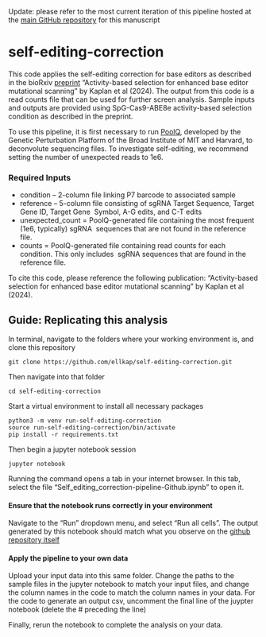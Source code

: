 Update: please refer to the most current iteration of this pipeline hosted at the [main GitHub repository](https://github.com/ellkap/Base-editor-activity-based-selection) for this manuscript


# self-editing-correction

This code applies the self-editing correction for base editors as described in the bioRxiv [preprint](https://www.biorxiv.org/content/10.1101/2024.11.12.622254v1) “Activity-based selection for enhanced base editor mutational scanning” by Kaplan et al (2024). The output from this code is a read counts file that can be used for further screen analysis. Sample inputs and outputs are provided using SpG-Cas9-ABE8e activity-based selection condition as described in the preprint.

To use this pipeline, it is first necessary to run [PoolQ](https://portals.broadinstitute.org/gpp/public/software/poolq), developed by the Genetic Perturbation Platform of the Broad Institute of MIT and Harvard, to deconvolute sequencing files. To investigate self-editing, we recommend setting the number of unexpected reads to 1e6. 

### Required Inputs
- condition – 2-column file linking P7 barcode to associated sample 
- reference – 5-column file consisting of sgRNA Target Sequence, Target Gene ID, Target Gene 
Symbol, A-G edits, and C-T edits
- unexpected_count = PoolQ-generated file containing the most frequent (1e6, typically) sgRNA 
sequences that are not found in the reference file.
- counts = PoolQ-generated file containing read counts for each condition. This only includes 
sgRNA sequences that are found in the reference file.

To cite this code, please reference the following publication: “Activity-based selection for enhanced base editor mutational scanning” by Kaplan et al (2024).

## Guide: Replicating this analysis

In terminal, navigate to the folders where your working environment is, and clone this repository

```
git clone https://github.com/ellkap/self-editing-correction.git 
```

Then navigate into that folder

```
cd self-editing-correction
```

Start a virtual environment to install all necessary packages

```
python3 -m venv run-self-editing-correction
source run-self-editing-correction/bin/activate
pip install -r requirements.txt
```

Then begin a jupyter notebook session

```
jupyter notebook
```

Running the command opens a tab in your internet browser. In this tab, select the file “Self_editing_correction-pipeline-Github.ipynb” to open it. 

#### Ensure that the notebook runs correctly in your environment
Navigate to the “Run” dropdown menu, and select “Run all cells”. 
The output generated by this notebook should match what you observe on the [github repository itself](https://github.com/ellkap/self-editing-correction/blob/main/Self_editing_correction-pipeline-Github.ipynb) 

#### Apply the pipeline to your own data 
Upload your input data into this same folder. Change the paths to the sample files in the jupyter notebook to match your input files, and change the column names in the code to match the column names in your data. 
For the code to generate an output csv, uncomment the final line of the juypter notebook (delete the # preceding the line)

Finally, rerun the notebook to complete the analysis on your data. 

